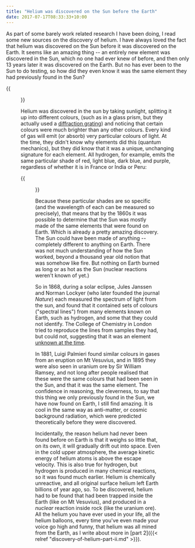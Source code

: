 ```yaml
---
title: "Helium was discovered on the Sun before the Earth"
date: 2017-07-17T08:33:33+10:00
---
```



As part of some barely work related research I have been doing, I read some new sources on the discovery of helium.  I have always loved the fact that helium was discovered on the Sun before it was discovered on the Earth. It seems like an amazing thing -- an entirely new element was discovered in the Sun, which no one had ever knew of before, and then only 13 years later it was discovered on the Earth. But no has ever been to the Sun to do testing, so how did they even know it was the same element they had previously found in the Sun?

{{<figure src="/images/lockyer_telescope.svg" >}}

Helium was discovered in the sun by taking sunlight, splitting it up into different colours, (such as in a glass prism, but they actually used a [diffraction grating](https://en.wikipedia.org/wiki/Diffraction_grating)) and noticing that certain colours were much brighter than any other colours. Every kind of gas will emit (or absorb) very particular colours of light. At the time, they didn't know why elements did this (quantum mechanics), but they did know that it was a unique, unchanging signature for each element. All hydrogen, for example, emits the same particular shade of red, light blue, dark blue, and purple, regardless of whether it is in France or India or Peru:

{{<figure src="/images/Emission_spectrum-H.svg" >}}

Because these particular shades are so specific (and the wavelength of each can be measured so precisely), that means that by the 1860s it was possible to determine that the Sun was mostly made of the same elements that were found on Earth. Which is already a pretty amazing discovery. The Sun could have been made of anything -- completely different to anything on Earth. There was not much understanding of how the Sun worked, beyond a thousand year old notion that was somehow like fire. But nothing on Earth burned as long or as hot as the Sun (nuclear reactions weren't known of yet.)

So in 1868, during a solar eclipse, Jules Janssen and Norman Lockyer (who later founded the journal _Nature_) each measured the spectrum of light from the sun, and found that it contained sets of colours ("spectral lines") from many elements known on Earth, such as hydrogen, and some that they could not identify. The College of Chemistry in London tried to reproduce the lines from samples they had, but could not, suggesting that it was an element [unknown at the time](http://www-solar.mcs.st-andrews.ac.uk/~clare/Lockyer/helium.html).

In 1881, Luigi Palmieri found similar colours in gases from an eruption on Mt Vesuvius,  and in 1895 they were also seen in uranium ore by Sir William Ramsey, and not long after people realised that these were the same colours that had been seen in the Sun, and that it was the same element. The confidence in reasoning, the cleverness, to say that this thing we only previously found in the Sun, we have now found on Earth, I still find amazing. It is cool in the same way as anti-matter, or cosmic background radiation, which were predicted theoretically before they were discovered.

Incidentally, the reason helium had never been found before on Earth is that it weighs so little that, on its own, it will gradually drift out into space. Even in the cold upper atmosphere, the average kinetic energy of helium atoms is above the escape velocity. This is also true for hydrogen, but hydrogen is produced in many chemical reactions, so it was found much earlier. Helium is chemically unreactive, and all original surface helium left Earth billions of year ago, so. To be discovered, helium had to be found that had been trapped inside the Earth (like on Mt Vesuvius), and produced in a _nuclear_ reaction inside rock (like the uranium ore). All the helium you have ever used in your life, all the helium balloons, every time you've even made your voice go high and funny, that helium was all mined from the Earth, as I write about more in [part 2]({{< relref "discovery-of-helium-part-ii.md" >}}).

<!--
Scientists from the University of Kansas came and took a sample and analysed it. It was 15% methane (natural gas), but also 72% nitrogen, hence why it didn't burn, and also 12% of another inert residue.


Used coconut charcoal to purify the gas, and used spectroscopic analysis to find that it contained helium, in fact it contained 1.2% helium. Helium was no longer rare, but could be produced in large quantities, if anyone could think of a use for it.

-->
